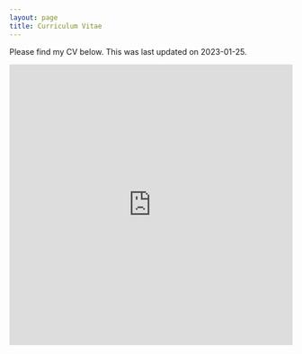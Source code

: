 ```yaml
---
layout: page
title: Curriculum Vitae
---
```


Please find my CV below. This was last updated on 2023-01-25.

<embed src="https://github.com/sage-wright/sage-wright.github.io/blob/4f2f7f476ffe395a06ecf05985a676bfa7324159/_pdfs/2023-01-25-SageWright-CV.pdf" width="100%" height="500" />

